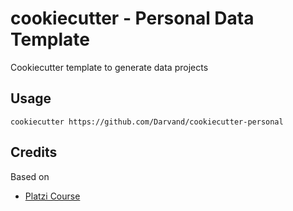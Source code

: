 # cookiecutter - Personal Data Template

Cookiecutter template to generate data projects

## Usage

```
cookiecutter https://github.com/Darvand/cookiecutter-personal
```

## Credits

Based on

- [Platzi Course](https://platzi.com/cursos/entorno-ciencia-datos/)
